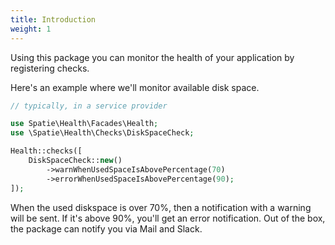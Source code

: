 ```yaml
---
title: Introduction
weight: 1
---
```


Using this package you can monitor the health of your application by registering checks.

Here's an example where we'll monitor available disk space.

```php
// typically, in a service provider

use Spatie\Health\Facades\Health;
use \Spatie\Health\Checks\DiskSpaceCheck;

Health::checks([
    DiskSpaceCheck::new()
        ->warnWhenUsedSpaceIsAbovePercentage(70)
        ->errorWhenUsedSpaceIsAbovePercentage(90);
]);
```

When the used diskspace is over 70%, then a notification with a warning will be sent. If it's above 90%, you'll get an error notification. Out of the box, the package can notify you via Mail and Slack.

